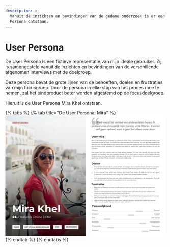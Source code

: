 ```yaml
---
description: >-
  Vanuit de inzichten en bevindingen van de gedane onderzoek is er een User
  Persona ontstaan.
---
```


# User Persona

De User Persona is een fictieve representatie van mijn ideale gebruiker. Zij is samengesteld vanuit de inzichten en bevindingen van de verschillende afgenomen interviews met de doelgroep.   
  
Deze persona bevat de grote lijnen van de behoeften, doelen en frustraties van mijn focusgroep. Door de persona in elke stap van het proces mee te nemen, zal het eindproduct beter worden afgestemd op de focusdoelgroep.  
  
Hieruit is de User Persona Mira Khel ontstaan.

{% tabs %}
{% tab title="De User Persona: Mira" %}
![](../.gitbook/assets/persona-3%20%281%29.png)
{% endtab %}
{% endtabs %}

